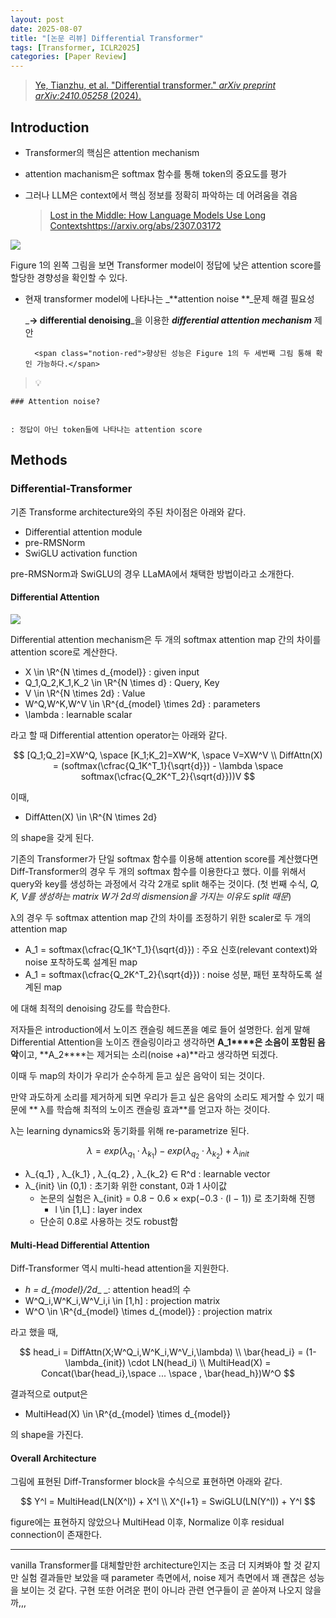 ```yaml
---
layout: post
date: 2025-08-07
title: "[논문 리뷰] Differential Transformer"
tags: [Transformer, ICLR2025]
categories: [Paper Review]
---
```


> [Ye, Tianzhu, et al. "Differential transformer." ](https://arxiv.org/abs/2410.05258)[_arXiv preprint arXiv:2410.05258_](https://arxiv.org/abs/2410.05258)[ (2024).](https://arxiv.org/abs/2410.05258)



## Introduction

- Transformer의 핵심은 attention mechanism
- attention machanism은 softmax 함수를 통해 token의 중요도를 평가
- 그러나 LLM은 context에서 핵심 정보를 정확히 파악하는 데 어려움을 겪음

	> [Lost in the Middle: How Language Models Use Long Contextshttps://arxiv.org/abs/2307.03172](https://arxiv.org/abs/2307.03172)


![](https://prod-files-secure.s3.us-west-2.amazonaws.com/542b861c-36a8-4051-84e5-8804b6728dba/9083ea56-691a-4752-ae26-47f403431ac8/image.png?X-Amz-Algorithm=AWS4-HMAC-SHA256&X-Amz-Content-Sha256=UNSIGNED-PAYLOAD&X-Amz-Credential=ASIAZI2LB4665NEIU3ET%2F20250906%2Fus-west-2%2Fs3%2Faws4_request&X-Amz-Date=20250906T190059Z&X-Amz-Expires=3600&X-Amz-Security-Token=IQoJb3JpZ2luX2VjECgaCXVzLXdlc3QtMiJGMEQCIAK1sL3euoPnihwx%2Bfr8099uXUm8ytNCF77qzpoSJxisAiAPpyeBsenioIarYeNiDEUT218FiJ07S1DKIWFGgCw0tyqIBAiR%2F%2F%2F%2F%2F%2F%2F%2F%2F%2F8BEAAaDDYzNzQyMzE4MzgwNSIMvYvjp%2BxLBEHnBZ8eKtwD%2FT9TVOuGqx%2Bgl77gjibljIo1bW03zjKXKcYIoWiz6i0OQygqo0O2aYQg%2Bn3z1nbd8C81ojcKi2cB6Ss%2B1ZxgWcJoHz9iTx2shAgcLTHXdn2BqzeDmiEAwQCn3oQfynhCL%2F6AMj5Px28V%2FfPQLPDyBDTu3bdAj8APEa8RoJjgwSMcm61uocmyxrifivWll9CI4zP%2BhTvTr5dengHzU87GVgMytAAlg51T7rOxmeGsDUS9Z5iTxbHhJ8Ren7Yd6L%2Fbx8qXoA6lNykUcQKTq%2Bi%2Bwc1cQ8d8A5yK2%2FeZjSex2O0LV%2Fa3T7gXAnOmrlS9i5gIVKzc6zHWHv95bGay6eG24yEsFMUkv1j5yrGF3Jtrrodv78E0QnRI%2F0bFpdzwZ0QDCVmwBkKthJfoS76UmsCen2L%2BsHMejOQLPuuM9Xq72%2Fca457uoVFNiJkFq9jRLAK%2FOkGowV4tz0iTD5Uzo%2FA7HL3qlM4QqVaJS2zXwfa3kiT6U0p7q8iGZ7ZUsFEbpG7pJBDCUVaJr%2FqIYi%2B%2FNixVpz849IoEK7VCMKHTSDUmmsZSO2%2Fx1j3riQ0ga1o48NmJ%2FZbOiu2pNrRELdKsp8P3kcwFYzkEivyfs8EOeXdHVspXGr743Z6wCnPrpzYwrK%2FxxQY6pgH%2FSx03fAR5nG53amctJs%2Bof84IwRPIOsWYvlGxTkPRB%2FnMZQ2dnfRh8xalCff3LTksvl9EK7YnJ9%2BXgkYEyZDzJux2WJABJuzyWakFMZam552ziIoJbUZz3BDVEPT3Qo%2BzWqmpKEtXyXMx2OsKjnM2R9y5RTNSI7OCoUmjYv%2FVv4UN4tLBTaOB1sT6xIAfUgPyDQkxRd5i0DbIG9Ll5GI9tZ0POtOZ&X-Amz-Signature=248ce8c6a172ae835a9f130e078eced60fe38c755ae7adda74373db333af1233&X-Amz-SignedHeaders=host&x-amz-checksum-mode=ENABLED&x-id=GetObject)


Figure 1의 왼쪽 그림을 보면 Transformer model이 정답에 낮은 attention score를 할당한 경향성을 확인할 수 있다.

- 현재 transformer model에 나타나는 _**attention noise **_문제 해결 필요성

	_**→ differential denoising**_을 이용한 _**differential attention mechanism**_ 제안


		<span class="notion-red">향상된 성능은 Figure 1의 두 세번째 그림 통해 확인 가능하다.</span>


> 💡 


	### Attention noise?


	: 정답이 아닌 token들에 나타나는 attention score



## Methods



### Differential-Transformer


기존 Transforme architecture와의 주된 차이점은 아래와 같다.

- Differential attention module
- pre-RMSNorm
- SwiGLU activation function

pre-RMSNorm과 SwiGLU의 경우 LLaMA에서 채택한 방법이라고 소개한다.



#### Differential Attention


![](https://prod-files-secure.s3.us-west-2.amazonaws.com/542b861c-36a8-4051-84e5-8804b6728dba/116d70b2-1963-4810-9167-f4c7d8a06e8f/image.png?X-Amz-Algorithm=AWS4-HMAC-SHA256&X-Amz-Content-Sha256=UNSIGNED-PAYLOAD&X-Amz-Credential=ASIAZI2LB4665NEIU3ET%2F20250906%2Fus-west-2%2Fs3%2Faws4_request&X-Amz-Date=20250906T190059Z&X-Amz-Expires=3600&X-Amz-Security-Token=IQoJb3JpZ2luX2VjECgaCXVzLXdlc3QtMiJGMEQCIAK1sL3euoPnihwx%2Bfr8099uXUm8ytNCF77qzpoSJxisAiAPpyeBsenioIarYeNiDEUT218FiJ07S1DKIWFGgCw0tyqIBAiR%2F%2F%2F%2F%2F%2F%2F%2F%2F%2F8BEAAaDDYzNzQyMzE4MzgwNSIMvYvjp%2BxLBEHnBZ8eKtwD%2FT9TVOuGqx%2Bgl77gjibljIo1bW03zjKXKcYIoWiz6i0OQygqo0O2aYQg%2Bn3z1nbd8C81ojcKi2cB6Ss%2B1ZxgWcJoHz9iTx2shAgcLTHXdn2BqzeDmiEAwQCn3oQfynhCL%2F6AMj5Px28V%2FfPQLPDyBDTu3bdAj8APEa8RoJjgwSMcm61uocmyxrifivWll9CI4zP%2BhTvTr5dengHzU87GVgMytAAlg51T7rOxmeGsDUS9Z5iTxbHhJ8Ren7Yd6L%2Fbx8qXoA6lNykUcQKTq%2Bi%2Bwc1cQ8d8A5yK2%2FeZjSex2O0LV%2Fa3T7gXAnOmrlS9i5gIVKzc6zHWHv95bGay6eG24yEsFMUkv1j5yrGF3Jtrrodv78E0QnRI%2F0bFpdzwZ0QDCVmwBkKthJfoS76UmsCen2L%2BsHMejOQLPuuM9Xq72%2Fca457uoVFNiJkFq9jRLAK%2FOkGowV4tz0iTD5Uzo%2FA7HL3qlM4QqVaJS2zXwfa3kiT6U0p7q8iGZ7ZUsFEbpG7pJBDCUVaJr%2FqIYi%2B%2FNixVpz849IoEK7VCMKHTSDUmmsZSO2%2Fx1j3riQ0ga1o48NmJ%2FZbOiu2pNrRELdKsp8P3kcwFYzkEivyfs8EOeXdHVspXGr743Z6wCnPrpzYwrK%2FxxQY6pgH%2FSx03fAR5nG53amctJs%2Bof84IwRPIOsWYvlGxTkPRB%2FnMZQ2dnfRh8xalCff3LTksvl9EK7YnJ9%2BXgkYEyZDzJux2WJABJuzyWakFMZam552ziIoJbUZz3BDVEPT3Qo%2BzWqmpKEtXyXMx2OsKjnM2R9y5RTNSI7OCoUmjYv%2FVv4UN4tLBTaOB1sT6xIAfUgPyDQkxRd5i0DbIG9Ll5GI9tZ0POtOZ&X-Amz-Signature=1300af2df2b457108f64dada7d22655334a6870dd1ce874d8da8f3378154543f&X-Amz-SignedHeaders=host&x-amz-checksum-mode=ENABLED&x-id=GetObject)


Differential attention mechanism은 두 개의 softmax attention map 간의 차이를 attention score로 계산한다.

- X \in \R^{N \times d\_{model}} : given input
- Q\_1,Q\_2,K\_1,K\_2 \in \R^{N \times d} : Query, Key
- V \in \R^{N \times 2d} : Value
- W^Q,W^K,W^V \in \R^{d\_{model} \times 2d} : parameters
- \lambda : learnable scalar

라고 할 때 Differential attention operator는 아래와 같다.


$$
[Q_1;Q_2]=XW^Q, \space [K_1;K_2]=XW^K, \space V=XW^V \\
DiffAttn(X) = (softmax(\cfrac{Q_1K^T_1}{\sqrt{d}}) - \lambda \space softmax(\cfrac{Q_2K^T_2}{\sqrt{d}}))V
$$


이때,

- DiffAtten(X) \in \R^{N \times 2d}

의 shape을 갖게 된다.


기존의 Transformer가 단일 softmax 함수를 이용해 attention score를 계산했다면 Diff-Transformer의 경우 두 개의 softmax 함수를 이용한다고 했다. 이를 위해서 query와 key를 생성하는 과정에서 각각 2개로 split 해주는 것이다. <span class="notion-red">(첫 번째 수식, </span><span class="notion-red">_Q, K, V를 생성하는 matrix W가 2d의 dismension을 가지는 이유도 split 때문_</span><span class="notion-red">)</span>


 λ의 경우 두 softmax attention map 간의 차이를 조정하기 위한 scaler로 두 개의 attention map

- A\_1 = softmax(\cfrac{Q\_1K^T\_1}{\sqrt{d}}) : 주요 신호(relevant context)와 noise 포착하도록 설계된 map
- A\_1 = softmax(\cfrac{Q\_2K^T\_2}{\sqrt{d}}) : noise 성분, 패턴 포착하도록 설계된 map 

에 대해 최적의 denoising 강도를 학습한다.


저자들은 introduction에서 노이즈 캔슬링 헤드폰을 예로 들어 설명한다. 쉽게 말해 Differential Attention을 노이즈 캔슬링이라고 생각하면 **A\_1****은 소음이 포함된 음악**이고, **A\_2****는 제거되는 소리(noise +a)**라고 생각하면 되겠다. 


이때 두 map의 차이가 우리가 순수하게 듣고 싶은 음악이 되는 것이다. 


만약 과도하게 소리를 제거하게 되면 우리가 듣고 싶은 음악의 소리도 제거할 수 있기 때문에 ** λ를 학습해 최적의 노이즈 캔슬링 효과**를 얻고자 하는 것이다.


λ는 learning dynamics와 동기화를 위해 re-parametrize 된다.


$$
\lambda = exp(\lambda_{q_1} \cdot \lambda_{k_1}) - exp(\lambda_{q_2} \cdot \lambda_{k_2}) + \lambda_{init}
$$

- λ\_{q\_1} , λ\_{k\_1} , λ\_{q\_2} , λ\_{k\_2} ∈ R^d : learnable vector
- λ\_{init} \in (0,1) : 초기화 위한 constant, 0과 1 사이값
	- 논문의 실험은 λ\_{init} = 0.8 − 0.6 × exp(−0.3 · (l − 1)) 로 초기화해 진행
		- l \in [1,L] : layer index
	- 단순히 0.8로 사용하는 것도 robust함


#### **Multi-Head Differential Attention**


Diff-Transformer 역시 multi-head attention을 지원한다.

- _h = d\_{model}/2d__ _: attention head의 수
- W^Q\_i,W^K\_i,W^V\_i,i \in [1,h] : projection matrix
- W^O \in \R^{d\_{model} \times d\_{model}} : projection matrix

라고 했을 때,


$$
head_i = DiffAttn(X;W^Q_i,W^K_i,W^V_i,\lambda) \\
\bar{head_i} = (1-\lambda_{init}) \cdot LN(head_i) \\
MultiHead(X) = Concat(\bar{head_i},\space ... \space , \bar{head_h})W^O
$$


결과적으로 output은

- MultiHead(X) \in \R^{d\_{model} \times d\_{model}}

의 shape을 가진다.



#### Overall Architecture


그림에 표현된 Diff-Transformer block을 수식으로 표현하면 아래와 같다.


$$
Y^l = MultiHead(LN(X^l)) + X^l \\
X^{l+1} = SwiGLU(LN(Y^l)) + Y^l
$$


figure에는 표현하지 않았으나 MultiHead 이후, Normalize 이후 residual connection이 존재한다.


---


vanilla Transformer를 대체할만한 architecture인지는 조금 더 지켜봐야 할 것 같지만 실험 결과들만 보았을 때 parameter 측면에서, noise 제거 측면에서 꽤 괜찮은 성능을 보이는 것 같다. 구현 또한 어려운 편이 아니라 관련 연구들이 곧 쏟아져 나오지 않을까,,,

